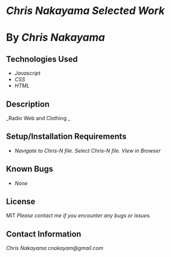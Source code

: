 # _Chris Nakayama Selected Work_

# By _**Chris Nakayama**_

## Technologies Used

* _Javascript_
* _CSS_
* _HTML_


## Description

_Radio Web and Clothing _

## Setup/Installation Requirements

* _Navigate to Chris-N file. Select Chris-N file. View in Browser_
## Known Bugs

* _None_

## License
MIT
_Please contact me if you encounter any bugs or issues._

## Contact Information

_Chris Nakayama cnakayam@gmail.com_

